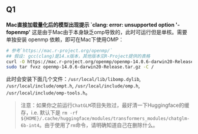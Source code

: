 ## Q1

**Mac直接加载量化后的模型出现提示 `clang: error: unsupported option '-fopenmp'**
这是由于Mac由于本身缺乏omp导致的，此时可运行但是单核。需要单独安装 openmp 依赖，即可在Mac下使用OMP：

```bash
# 参考`https://mac.r-project.org/openmp/`
## 假设: gcc(clang)是14.x版本，其他版本见R-Project提供的表格
curl -O https://mac.r-project.org/openmp/openmp-14.0.6-darwin20-Release.tar.gz
sudo tar fvxz openmp-14.0.6-darwin20-Release.tar.gz -C /
```
此时会安装下面几个文件：`/usr/local/lib/libomp.dylib`, `/usr/local/include/ompt.h`, `/usr/local/include/omp.h`, `/usr/local/include/omp-tools.h`。

> 注意：如果你之前运行`ChatGLM`项目失败过，最好清一下Huggingface的缓存，i.e. 默认下是 `rm -rf ${HOME}/.cache/huggingface/modules/transformers_modules/chatglm-6b-int4`。由于使用了`rm`命令，请明确知道自己在删除什么。